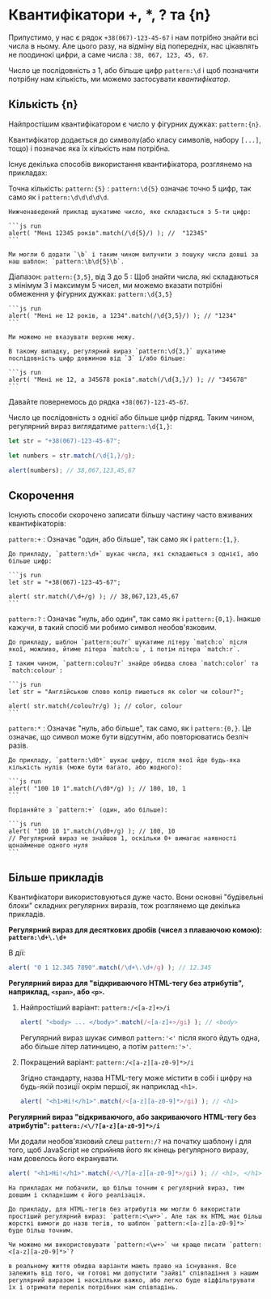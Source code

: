 # Квантифікатори +, *, ? та {n}

Припустимо, у нас є рядок `+38(067)-123-45-67` і нам потрібно знайти всі числа в ньому. Але цього разу, на відміну від попередніх, нас цікавлять не поодинокі цифри, а саме числа : `38, 067, 123, 45, 67`.

Число це послідовність з 1, або більше цифр `pattern:\d` і щоб позначити потрібну нам кількість, ми можемо застосувати *квантифікатор*.

## Кількість {n}

Найпростішим квантифікатором є число у  фігурних дужках: `pattern:{n}`.

Квантифікатор додається до символу(або класу символів, набору `[...]`, тощо) і позначає яка їх кількість нам потрібна.

Існує декілька способів використання квантифікатора, розглянемо на прикладах:

Точна кількість: `pattern:{5}`
: `pattern:\d{5}` означає точно 5 цифр, так само як і `pattern:\d\d\d\d\d`.

    Нижченаведений приклад шукатиме число, яке складається з 5-ти цифр:

    ```js run
    alert( "Мені 12345 років".match(/\d{5}/) ); //  "12345"
    ```

    Ми могли б додати `\b` і таким чином вилучити з пошуку числа довші за наш шаблон: `pattern:\b\d{5}\b`.

Діапазон: `pattern:{3,5}`, від 3 до 5
: Щоб знайти числа, які складаються з мінімум 3 і максимум 5 чисел, ми можемо вказати потрібні обмеження у фігурних дужках: `pattern:\d{3,5}`

    ```js run
    alert( "Мені не 12 років, а 1234".match(/\d{3,5}/) ); // "1234"
    ```

    Ми можемо не вказувати верхню межу.

    В такому випадку, регулярний вираз `pattern:\d{3,}` шукатиме послідовність цифр довжиною від `3` і/або більше:

    ```js run
    alert( "Мені не 12, а 345678 років".match(/\d{3,}/) ); // "345678"
    ```

Давайте повернемось до рядка `+38(067)-123-45-67`.

Число це послідовність з однієї або більше цифр підряд. Таким чином, регулярний вираз виглядатиме `pattern:\d{1,}`:

```js run
let str = "+38(067)-123-45-67";

let numbers = str.match(/\d{1,}/g);

alert(numbers); // 38,067,123,45,67
```

## Скорочення

Існують способи скорочено записати більшу частину часто вживаних квантифікаторів:

`pattern:+`
: Означає "один, або більше", так само як і `pattern:{1,}`.

    До прикладу, `pattern:\d+` шукає числа, які складаються з однієї, або більше цифр:

    ```js run
    let str = "+38(067)-123-45-67";

    alert( str.match(/\d+/g) ); // 38,067,123,45,67
    ```

`pattern:?`
: Означає "нуль, або один", так само як і `pattern:{0,1}`. Інакше кажучи, в такий спосіб ми робимо символ необов'язковим.

    До прикладу, шаблон `pattern:ou?r` шукатиме літеру `match:o` після якої, можливо, йтиме літера `match:u`, і потім літера `match:r`.

    І таким чином, `pattern:colou?r` знайде обидва слова `match:color` та `match:colour`:

    ```js run
    let str = "Англійською слово колір пишеться як color чи colour?";

    alert( str.match(/colou?r/g) ); // color, colour
    ```

`pattern:*`
: Означає "нуль, або більше", так само, як і `pattern:{0,}`. Це означає, що символ може бути відсутнім, або повторюватись безліч разів.

    До прикладу, `pattern:\d0*` шукає цифру, після якої йде будь-яка кількість нулів (може бути багато, або жодного):

    ```js run
    alert( "100 10 1".match(/\d0*/g) ); // 100, 10, 1
    ```

    Порівняйте з `pattern:+` (один, або більше):

    ```js run
    alert( "100 10 1".match(/\d0+/g) ); // 100, 10
    // Регулярний вираз не знайшов 1, оскільки 0+ вимагає наявності щонайменше одного нуля
    ```

## Більше прикладів

Квантифікатори використовуються дуже часто. Вони основні "будівельні блоки" складних регулярних виразів, тож розглянемо ще декілька прикладів.

**Регулярний вираз для десяткових дробів (чисел з плаваючою комою): `pattern:\d+\.\d+`**

В дії:
```js run
alert( "0 1 12.345 7890".match(/\d+\.\d+/g) ); // 12.345
```

**Регулярний вираз для "відкриваючого HTML-тегу без атрибутів", наприклад, `<span>`, або `<p>`.**

1. Найпростіший варіант: `pattern:/<[a-z]+>/i`

    ```js run
    alert( "<body> ... </body>".match(/<[a-z]+>/gi) ); // <body>
    ```

    Регулярний вираз шукає символ `pattern:'<'` після якого йдуть одна, або більше літер латиницею, а потім `pattern:'>'`.

2. Покращений варіант: `pattern:/<[a-z][a-z0-9]*>/i`

    Згідно стандарту, назва HTML-тегу може містити в собі і цифру на будь-якій позиції окрім першої, як наприклад `<h1>`.

    ```js run
    alert( "<h1>Hi!</h1>".match(/<[a-z][a-z0-9]*>/gi) ); // <h1>
    ```

**Регулярний вираз "відкриваючого, або закриваючого HTML-тегу без атрибутів": `pattern:/<\/?[a-z][a-z0-9]*>/i`**

Ми додали необов'язковий слеш `pattern:/?` на початку шаблону і для того, щоб JavaScript не сприйняв його як кінець регулярного виразу, нам довелось його екранувати.

```js run
alert( "<h1>Hi!</h1>".match(/<\/?[a-z][a-z0-9]*>/gi) ); // <h1>, </h1>
```

```smart header="Щоб зробити регулярний вираз більш точний, нам часто доводиться його ускладнювати"
На прикладах ми побачили, що більш точним є регулярний вираз, тим довшим і складнішим є його реалізація.

До прикладу, для HTML-тегів без атрибутів ми могли б використати простіший регулярний вираз: `pattern:<\w+>`. Але так як HTML має більш жорсткі вимоги до назв тегів, то шаблон `pattern:<[a-z][a-z0-9]*>` буде більш точним.

Чи можемо ми використовувати `pattern:<\w+>` чи краще писати `pattern:<[a-z][a-z0-9]*>`?

в реальному життя обидва варіанти мають право на існування. Все залежить від того, чи готові ми допустити "зайві" співпадіння з нашим регулярний виразом і наскілльки важко, або легко буде відфільтрувати їх і отримати перелік потрібних нам співпадінь.
```
